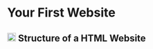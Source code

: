 # Your First Website

## <img src= "https://www.flaticon.com/free-icon/html-5_174854" width = "20px"> Structure of a HTML Website
